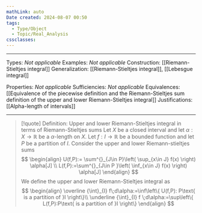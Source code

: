```yaml
---
mathLink: auto
Date created: 2024-08-07 00:50
tags:
  - Type/Object
  - Topic/Real_Analysis
cssclasses:
---
```


---  

Types: _Not applicable_
Examples: _Not applicable_
Construction: [[Riemann-Stieltjes integral]]
Generalization: [[Riemann-Stieltjes integral]], [[Lebesgue integral]]

Properties: _Not applicable_
Sufficiencies: _Not applicable_
Equivalences: [[Equivalence of the piecewise definition and the Riemann-Stieltjes sum definition of the upper and lower Riemann-Stieltjes integral]]
Justifications: [[Alpha-length of intervals]]

---

> [!quote] Definition: Upper and lower Riemann-Stieltjes integral in terms of Riemann-Stieltjes sums
> Let $X$ be a closed interval and let $\alpha:X\to \mathbb{R}$ be a $\alpha$-length on $X$. Let $f:I\to \mathbb{R}$ be a bounded function and let $P$ be a partition of $I$. Consider the upper and lower Riemann-stieltjes sums $$ \begin{align}  U(f,P):= \sum^{}_{J\in P}\left( \sup_{x\in J} f(x) \right) \alpha[J] \\ L(f,P):=\sum^{}_{J\in P }\left( \inf_{x\in J} f(x) \right) \alpha[J] \end{align} $$We define the upper and lower Riemann-Stieltjes integral as $$ \begin{align} \overline {\int}_{I} f\;d\alpha:=\inf\left\{ U(f,P): P\text{ is a partition of }I \right\}\\ \underline {\int}_{I} f \;d\alpha:=\sup\left\{ L(f,P):P\text{ is a partition of }I \right\}   \end{align}  $$



